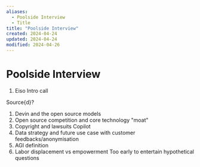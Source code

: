 ```yaml
---
aliases:
  - Poolside Interview
  - Title
title: "Poolside Interview"
created: 2024-04-24
updated: 2024-04-24
modified: 2024-04-26
---
```


# Poolside Interview

1. Eiso Intro call

Source{d}?

1. Devin and the open source models
2. Open source competition and core technology "moat"
3. Copyright and lawsuits Copilot
4. Data strategy and future use case with customer feedbacks/anonymisation
5. AGI definition
6. Labor displacement vs empowerment Too early to entertain hypothetical questions